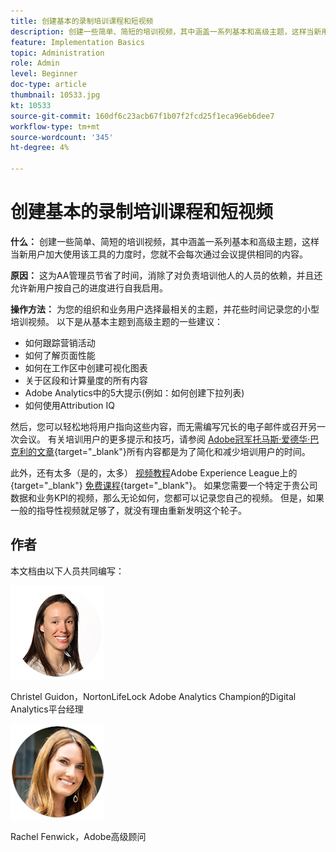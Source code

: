 ```yaml
---
title: 创建基本的录制培训课程和短视频
description: 创建一些简单、简短的培训视频，其中涵盖一系列基本和高级主题，这样当新用户加大使用该工具的力度时，您就不会每次通过会议提供相同的内容。
feature: Implementation Basics
topic: Administration
role: Admin
level: Beginner
doc-type: article
thumbnail: 10533.jpg
kt: 10533
source-git-commit: 160df6c23acb67f1b07f2fcd25f1eca96eb6dee7
workflow-type: tm+mt
source-wordcount: '345'
ht-degree: 4%

---
```



# 创建基本的录制培训课程和短视频

**什么：** 创建一些简单、简短的培训视频，其中涵盖一系列基本和高级主题，这样当新用户加大使用该工具的力度时，您就不会每次通过会议提供相同的内容。

**原因：** 这为AA管理员节省了时间，消除了对负责培训他人的人员的依赖，并且还允许新用户按自己的进度进行自我启用。

**操作方法：** 为您的组织和业务用户选择最相关的主题，并花些时间记录您的小型培训视频。 以下是从基本主题到高级主题的一些建议：

* 如何跟踪营销活动
* 如何了解页面性能
* 如何在工作区中创建可视化图表
* 关于区段和计算量度的所有内容
* Adobe Analytics中的5大提示(例如：如何创建下拉列表)
* 如何使用Attribution IQ

然后，您可以轻松地将用户指向这些内容，而无需编写冗长的电子邮件或召开另一次会议。 有关培训用户的更多提示和技巧，请参阅 [Adobe冠军托马斯·爱德华·巴克利的文章](https://experienceleague.adobe.com/docs/analytics-learn/tutorials/administration/key-admin-skills/simplify-training-users.html?lang=zh-Hans){target=&quot;_blank&quot;}所有内容都是为了简化和减少培训用户的时间。

此外，还有太多（是的，太多） [视频教程](https://experienceleague.adobe.com/docs/analytics-learn/tutorials/overview.html?lang=zh-Hans)Adobe Experience League上的{target=&quot;_blank&quot;} [免费课程](https://experienceleague.adobe.com/?lang=en#dashboard/learning){target=&quot;_blank&quot;}。 如果您需要一个特定于贵公司数据和业务KPI的视频，那么无论如何，您都可以记录您自己的视频。 但是，如果一般的指导性视频就足够了，就没有理由重新发明这个轮子。

## 作者

本文档由以下人员共同编写：

![克里斯特尔·吉登](assets/Christel-Headshot-150.png)

Christel Guidon，NortonLifeLock Adobe Analytics Champion的Digital Analytics平台经理

![瑞秋·芬威克](assets/Rachel-Fenwick-150.png)

Rachel Fenwick，Adobe高级顾问
